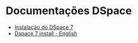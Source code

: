# Documentações DSpace

- [Instalação do DSpace 7](instalacao-dspace7.md)
- [Dspace 7 install - English](dspace7-install_en.md)
